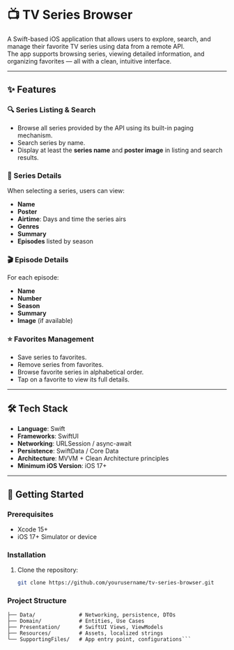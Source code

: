 # 📺 TV Series Browser

A Swift-based iOS application that allows users to explore, search, and manage their favorite TV series using data from a remote API.  
The app supports browsing series, viewing detailed information, and organizing favorites — all with a clean, intuitive interface.

---

## ✨ Features

### 🔍 Series Listing & Search
- Browse all series provided by the API using its built-in paging mechanism.
- Search series by name.
- Display at least the **series name** and **poster image** in listing and search results.

### 📄 Series Details
When selecting a series, users can view:
- **Name**
- **Poster**
- **Airtime**: Days and time the series airs
- **Genres**
- **Summary**
- **Episodes** listed by season

### 🎬 Episode Details
For each episode:
- **Name**
- **Number**
- **Season**
- **Summary**
- **Image** (if available)

### ⭐ Favorites Management
- Save series to favorites.
- Remove series from favorites.
- Browse favorite series in alphabetical order.
- Tap on a favorite to view its full details.

---

## 🛠️ Tech Stack

- **Language**: Swift
- **Frameworks**: SwiftUI
- **Networking**: URLSession / async-await
- **Persistence**: SwiftData / Core Data
- **Architecture**: MVVM + Clean Architecture principles
- **Minimum iOS Version**: iOS 17+

---

## 🚀 Getting Started

### Prerequisites
- Xcode 15+
- iOS 17+ Simulator or device

### Installation
1. Clone the repository:
   ```bash
   git clone https://github.com/yourusername/tv-series-browser.git

### Project Structure
```TVSeriesBrowser/
├── Data/              # Networking, persistence, DTOs
├── Domain/            # Entities, Use Cases
├── Presentation/      # SwiftUI Views, ViewModels
├── Resources/         # Assets, localized strings
└── SupportingFiles/   # App entry point, configurations```